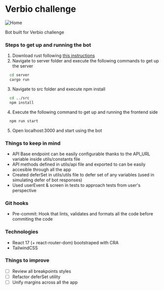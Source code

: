 # Verbio challenge

![Home](https://i.gyazo.com/32bce76df6550c025a893b306b48b141.png)

Bot built for Verbio challenge

### Steps to get up and running the bot

1. Download rust following [this instructions](https://www.rust-lang.org/tools/install)
2. Navigate to server folder and execute the following commands to get up the server

```bash
  cd server
  cargo run
```

3. Navigate to src folder and execute npm install

```bash
  cd ../src
  npm install
```

4. Execute the following command to get up and running the frontend side

```bash
  npm run start
```

5. Open localhost:3000 and start using the bot

### Things to keep in mind

- API Base endpoint can be easily configurable thanks to the API_URL variable inside utils/constants file
- API methods defined in utils/api file and exported to can be easily accesible through all the app
- Created deferSet in utils/utils file to defer set of any variables (used in simulating defer of bot responses)
- Used userEvent & screen in tests to approach tests from user's perspective

### Git hooks

- Pre-commit: Hook that lints, validates and formats all the code before commiting the code

### Technologies

- React 17 (+ react-router-dom) bootstraped with CRA
- TailwindCSS

### Things to improve

- [ ] Review all breakpoints styles
- [ ] Refactor deferSet utility
- [ ] Unify margins across all the app
